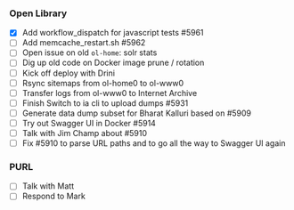 ### Open Library
- [x] Add workflow_dispatch for javascript tests #5961
- [ ] Add memcache_restart.sh #5962
- [ ] Open issue on old `ol-home`: solr stats
- [ ] Dig up old code on Docker image prune / rotation
- [ ] Kick off deploy with Drini
- [ ] Rsync sitemaps from ol-home0 to ol-www0
- [ ] Transfer logs from ol-www0 to Internet Archive
- [ ] Finish Switch to ia cli to upload dumps #5931
- [ ] Generate data dump subset for Bharat Kalluri based on #5909
- [ ] Try out Swagger UI in Docker #5914
- [ ] Talk with Jim Champ about #5910
- [ ] Fix #5910 to parse URL paths and to go all the way to Swagger UI again

### PURL
- [ ] Talk with Matt
- [ ] Respond to Mark
